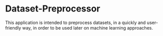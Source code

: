 # Dataset-Preprocessor

This application is intended to preprocess datasets, in a quickly and user-friendly way, in order to be used later on machine learning approaches. 